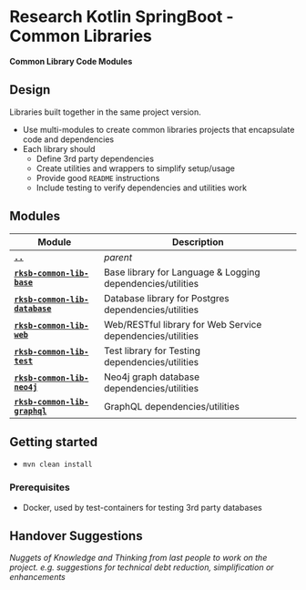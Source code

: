 # Research Kotlin SpringBoot - Common Libraries

**Common Library Code Modules**


## Design

Libraries built together in the same project version.

* Use multi-modules to create common libraries projects that encapsulate code and dependencies
* Each library should
  * Define 3rd party dependencies
  * Create utilities and wrappers to simplify setup/usage
  * Provide good `README` instructions
  * Include testing to verify dependencies and utilities work 


## Modules

Module          | Description
--------------- | ------------- 
[**`..`**](../README.md) | *parent*
[**`rksb-common-lib-base`**](./rksb-common-lib-base/README.md)          |  Base library for Language & Logging dependencies/utilities
[**`rksb-common-lib-database`**](./rksb-common-lib-database/README.md)  |  Database library for Postgres dependencies/utilities
[**`rksb-common-lib-web`**](./rksb-common-lib-web/README.md)            |  Web/RESTful library for Web Service dependencies/utilities
[**`rksb-common-lib-test`**](./rksb-common-lib-test/README.md)          |  Test library for Testing dependencies/utilities
[**`rksb-common-lib-neo4j`**](./rksb-common-lib-neo4j/README.md)        |  Neo4j graph database dependencies/utilities
[**`rksb-common-lib-graphql`**](./rksb-common-lib-graphql/README.md)    |  GraphQL dependencies/utilities


## Getting started

* `mvn clean install` 

### Prerequisites

* Docker, used by test-containers for testing 3rd party databases


## Handover Suggestions

_Nuggets of Knowledge and Thinking from last people to work on the project._
_e.g. suggestions for technical debt reduction, simplification or enhancements_


